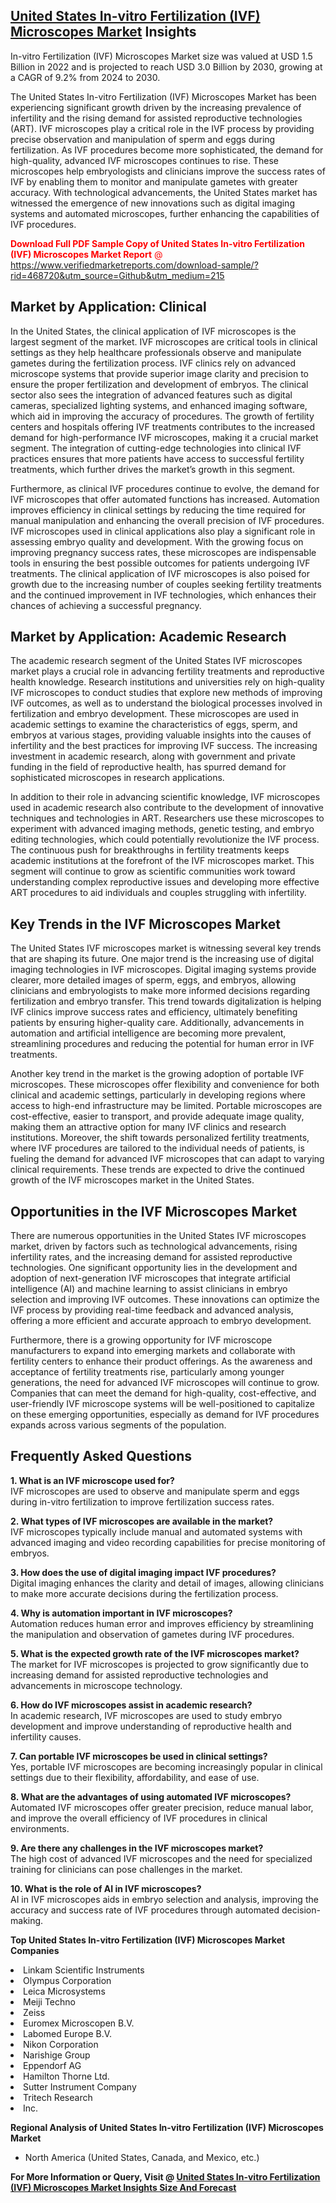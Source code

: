 <h2><a href="https://www.verifiedmarketreports.com/download-sample/?rid=468720&amp;utm_source=Github&amp;utm_medium=215" target="_blank">United States In-vitro Fertilization (IVF) Microscopes Market</a> Insights</h2><p>In-vitro Fertilization (IVF) Microscopes Market size was valued at USD 1.5 Billion in 2022 and is projected to reach USD 3.0 Billion by 2030, growing at a CAGR of 9.2% from 2024 to 2030.</p><p><p>The United States In-vitro Fertilization (IVF) Microscopes Market has been experiencing significant growth driven by the increasing prevalence of infertility and the rising demand for assisted reproductive technologies (ART). IVF microscopes play a critical role in the IVF process by providing precise observation and manipulation of sperm and eggs during fertilization. As IVF procedures become more sophisticated, the demand for high-quality, advanced IVF microscopes continues to rise. These microscopes help embryologists and clinicians improve the success rates of IVF by enabling them to monitor and manipulate gametes with greater accuracy. With technological advancements, the United States market has witnessed the emergence of new innovations such as digital imaging systems and automated microscopes, further enhancing the capabilities of IVF procedures. <p><span class=""><span style="color: #ff0000;"><strong>Download Full PDF Sample Copy of United States In-vitro Fertilization (IVF) Microscopes Market Report</strong> @ </span><a href="https://www.verifiedmarketreports.com/download-sample/?rid=468720&amp;utm_source=Github&amp;utm_medium=215" target="_blank">https://www.verifiedmarketreports.com/download-sample/?rid=468720&amp;utm_source=Github&amp;utm_medium=215</a></span></p></p><h2>Market by Application: Clinical</h2><p>In the United States, the clinical application of IVF microscopes is the largest segment of the market. IVF microscopes are critical tools in clinical settings as they help healthcare professionals observe and manipulate gametes during the fertilization process. IVF clinics rely on advanced microscope systems that provide superior image clarity and precision to ensure the proper fertilization and development of embryos. The clinical sector also sees the integration of advanced features such as digital cameras, specialized lighting systems, and enhanced imaging software, which aid in improving the accuracy of procedures. The growth of fertility centers and hospitals offering IVF treatments contributes to the increased demand for high-performance IVF microscopes, making it a crucial market segment. The integration of cutting-edge technologies into clinical IVF practices ensures that more patients have access to successful fertility treatments, which further drives the market’s growth in this segment.</p><p>Furthermore, as clinical IVF procedures continue to evolve, the demand for IVF microscopes that offer automated functions has increased. Automation improves efficiency in clinical settings by reducing the time required for manual manipulation and enhancing the overall precision of IVF procedures. IVF microscopes used in clinical applications also play a significant role in assessing embryo quality and development. With the growing focus on improving pregnancy success rates, these microscopes are indispensable tools in ensuring the best possible outcomes for patients undergoing IVF treatments. The clinical application of IVF microscopes is also poised for growth due to the increasing number of couples seeking fertility treatments and the continued improvement in IVF technologies, which enhances their chances of achieving a successful pregnancy.</p><h2>Market by Application: Academic Research</h2><p>The academic research segment of the United States IVF microscopes market plays a crucial role in advancing fertility treatments and reproductive health knowledge. Research institutions and universities rely on high-quality IVF microscopes to conduct studies that explore new methods of improving IVF outcomes, as well as to understand the biological processes involved in fertilization and embryo development. These microscopes are used in academic settings to examine the characteristics of eggs, sperm, and embryos at various stages, providing valuable insights into the causes of infertility and the best practices for improving IVF success. The increasing investment in academic research, along with government and private funding in the field of reproductive health, has spurred demand for sophisticated microscopes in research applications.</p><p>In addition to their role in advancing scientific knowledge, IVF microscopes used in academic research also contribute to the development of innovative techniques and technologies in ART. Researchers use these microscopes to experiment with advanced imaging methods, genetic testing, and embryo editing technologies, which could potentially revolutionize the IVF process. The continuous push for breakthroughs in fertility treatments keeps academic institutions at the forefront of the IVF microscopes market. This segment will continue to grow as scientific communities work toward understanding complex reproductive issues and developing more effective ART procedures to aid individuals and couples struggling with infertility.</p><h2>Key Trends in the IVF Microscopes Market</h2><p>The United States IVF microscopes market is witnessing several key trends that are shaping its future. One major trend is the increasing use of digital imaging technologies in IVF microscopes. Digital imaging systems provide clearer, more detailed images of sperm, eggs, and embryos, allowing clinicians and embryologists to make more informed decisions regarding fertilization and embryo transfer. This trend towards digitalization is helping IVF clinics improve success rates and efficiency, ultimately benefiting patients by ensuring higher-quality care. Additionally, advancements in automation and artificial intelligence are becoming more prevalent, streamlining procedures and reducing the potential for human error in IVF treatments.</p><p>Another key trend in the market is the growing adoption of portable IVF microscopes. These microscopes offer flexibility and convenience for both clinical and academic settings, particularly in developing regions where access to high-end infrastructure may be limited. Portable microscopes are cost-effective, easier to transport, and provide adequate image quality, making them an attractive option for many IVF clinics and research institutions. Moreover, the shift towards personalized fertility treatments, where IVF procedures are tailored to the individual needs of patients, is fueling the demand for advanced IVF microscopes that can adapt to varying clinical requirements. These trends are expected to drive the continued growth of the IVF microscopes market in the United States.</p><h2>Opportunities in the IVF Microscopes Market</h2><p>There are numerous opportunities in the United States IVF microscopes market, driven by factors such as technological advancements, rising infertility rates, and the increasing demand for assisted reproductive technologies. One significant opportunity lies in the development and adoption of next-generation IVF microscopes that integrate artificial intelligence (AI) and machine learning to assist clinicians in embryo selection and improving IVF outcomes. These innovations can optimize the IVF process by providing real-time feedback and advanced analysis, offering a more efficient and accurate approach to embryo development.</p><p>Furthermore, there is a growing opportunity for IVF microscope manufacturers to expand into emerging markets and collaborate with fertility centers to enhance their product offerings. As the awareness and acceptance of fertility treatments rise, particularly among younger generations, the need for advanced IVF microscopes will continue to grow. Companies that can meet the demand for high-quality, cost-effective, and user-friendly IVF microscope systems will be well-positioned to capitalize on these emerging opportunities, especially as demand for IVF procedures expands across various segments of the population.</p><h2>Frequently Asked Questions</h2><p><b>1. What is an IVF microscope used for?</b><br>IVF microscopes are used to observe and manipulate sperm and eggs during in-vitro fertilization to improve fertilization success rates.</p><p><b>2. What types of IVF microscopes are available in the market?</b><br>IVF microscopes typically include manual and automated systems with advanced imaging and video recording capabilities for precise monitoring of embryos.</p><p><b>3. How does the use of digital imaging impact IVF procedures?</b><br>Digital imaging enhances the clarity and detail of images, allowing clinicians to make more accurate decisions during the fertilization process.</p><p><b>4. Why is automation important in IVF microscopes?</b><br>Automation reduces human error and improves efficiency by streamlining the manipulation and observation of gametes during IVF procedures.</p><p><b>5. What is the expected growth rate of the IVF microscopes market?</b><br>The market for IVF microscopes is projected to grow significantly due to increasing demand for assisted reproductive technologies and advancements in microscope technology.</p><p><b>6. How do IVF microscopes assist in academic research?</b><br>In academic research, IVF microscopes are used to study embryo development and improve understanding of reproductive health and infertility causes.</p><p><b>7. Can portable IVF microscopes be used in clinical settings?</b><br>Yes, portable IVF microscopes are becoming increasingly popular in clinical settings due to their flexibility, affordability, and ease of use.</p><p><b>8. What are the advantages of using automated IVF microscopes?</b><br>Automated IVF microscopes offer greater precision, reduce manual labor, and improve the overall efficiency of IVF procedures in clinical environments.</p><p><b>9. Are there any challenges in the IVF microscopes market?</b><br>The high cost of advanced IVF microscopes and the need for specialized training for clinicians can pose challenges in the market.</p><p><b>10. What is the role of AI in IVF microscopes?</b><br>AI in IVF microscopes aids in embryo selection and analysis, improving the accuracy and success rate of IVF procedures through automated decision-making.</p></p><p><strong>Top United States In-vitro Fertilization (IVF) Microscopes Market Companies</strong></p><div data-test-id=""><p><li>Linkam Scientific Instruments</li><li> Olympus Corporation</li><li> Leica Microsystems</li><li> Meiji Techno</li><li> Zeiss</li><li> Euromex Microscopen B.V.</li><li> Labomed Europe B.V.</li><li> Nikon Corporation</li><li> Narishige Group</li><li> Eppendorf AG</li><li> Hamilton Thorne Ltd.</li><li> Sutter Instrument Company</li><li> Tritech Research</li><li> Inc.</li></p><div><strong>Regional Analysis of&nbsp;United States In-vitro Fertilization (IVF) Microscopes Market</strong></div><ul><li dir="ltr"><p dir="ltr">North America&nbsp;(United States, Canada, and Mexico, etc.)</p></li></ul><p><strong>For More Information or Query, Visit @&nbsp;</strong><strong><a href="https://www.verifiedmarketreports.com/product/in-vitro-fertilization-ivf-microscopes-market/?utm_source=Github&amp;utm_medium=215" target="_blank">United States In-vitro Fertilization (IVF) Microscopes Market Insights Size And Forecast</a></strong></p></div>
